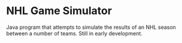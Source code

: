 # NHL Game Simulator

Java program that attempts to simulate the results of an NHL season between a number of teams. Still in early development. 
